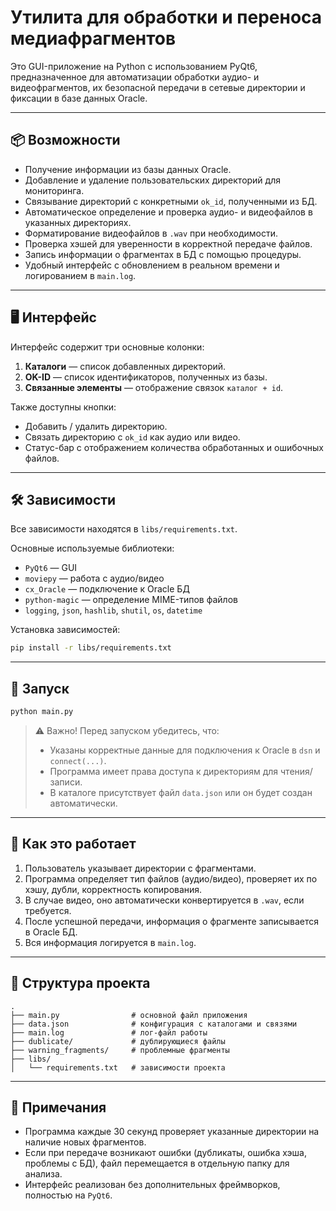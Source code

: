 # Утилита для обработки и переноса медиафрагментов

Это GUI-приложение на Python с использованием PyQt6, предназначенное для автоматизации обработки аудио- и видеофрагментов, их безопасной передачи в сетевые директории и фиксации в базе данных Oracle.

---

## 📦 Возможности

- Получение информации из базы данных Oracle.
- Добавление и удаление пользовательских директорий для мониторинга.
- Связывание директорий с конкретными `ok_id`, полученными из БД.
- Автоматическое определение и проверка аудио- и видеофайлов в указанных директориях.
- Форматирование видеофайлов в `.wav` при необходимости.
- Проверка хэшей для уверенности в корректной передаче файлов.
- Запись информации о фрагментах в БД с помощью процедуры.
- Удобный интерфейс с обновлением в реальном времени и логированием в `main.log`.

---

## 🖥 Интерфейс

Интерфейс содержит три основные колонки:

1. **Каталоги** — список добавленных директорий.
2. **OK-ID** — список идентификаторов, полученных из базы.
3. **Связанные элементы** — отображение связок `каталог + id`.

Также доступны кнопки:
- Добавить / удалить директорию.
- Связать директорию с `ok_id` как аудио или видео.
- Статус-бар с отображением количества обработанных и ошибочных файлов.

---

## 🛠 Зависимости

Все зависимости находятся в `libs/requirements.txt`.

Основные используемые библиотеки:

- `PyQt6` — GUI
- `moviepy` — работа с аудио/видео
- `cx_Oracle` — подключение к Oracle БД
- `python-magic` — определение MIME-типов файлов
- `logging`, `json`, `hashlib`, `shutil`, `os`, `datetime`

Установка зависимостей:
```bash
pip install -r libs/requirements.txt
```

---

## 🚀 Запуск

```bash
python main.py
```

> ⚠️ Важно! Перед запуском убедитесь, что:
> - Указаны корректные данные для подключения к Oracle в `dsn` и `connect(...)`.
> - Программа имеет права доступа к директориям для чтения/записи.
> - В каталоге присутствует файл `data.json` или он будет создан автоматически.

---

## 💾 Как это работает

1. Пользователь указывает директории с фрагментами.
2. Программа определяет тип файлов (аудио/видео), проверяет их по хэшу, дубли, корректность копирования.
3. В случае видео, оно автоматически конвертируется в `.wav`, если требуется.
4. После успешной передачи, информация о фрагменте записывается в Oracle БД.
5. Вся информация логируется в `main.log`.

---

## 📁 Структура проекта

```
.
├── main.py                # основной файл приложения
├── data.json              # конфигурация с каталогами и связями
├── main.log               # лог-файл работы
├── dublicate/             # дублирующиеся файлы
├── warning_fragments/     # проблемные фрагменты
├── libs/
│   └── requirements.txt   # зависимости проекта
```

---

## 📝 Примечания

- Программа каждые 30 секунд проверяет указанные директории на наличие новых фрагментов.
- Если при передаче возникают ошибки (дубликаты, ошибка хэша, проблемы с БД), файл перемещается в отдельную папку для анализа.
- Интерфейс реализован без дополнительных фреймворков, полностью на `PyQt6`.
